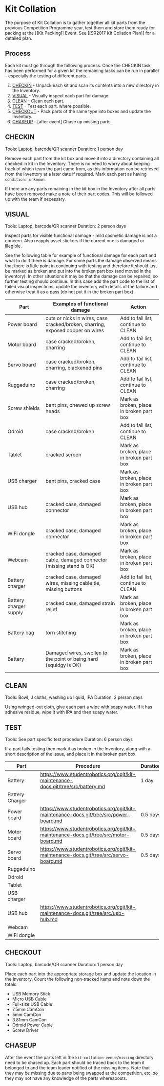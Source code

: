 # Kit Collation

The purpose of Kit Collation is to gather together all kit parts from the previous Competition Programme year, test them and store them ready for packing at the [[Kit Packing]] Event. See [[SR2017 Kit Collation Plan]] for a detailed plan.

## Process

Each kit must go through the following process. Once the CHECKIN task has been performed for a given kit the remaining tasks can be run in parallel - especially the testing of different parts.

1. [CHECKIN](#markdown-header-checkin) - Unpack each kit and scan its contents into a new directory in the Inventory.
1. [VISUAL](#markdown-header-visual) - Visually inspect each part for damage.
1. [CLEAN](#markdown-header-clean) - Clean each part.
1. [TEST](#markdown-header-test) - Test each part, where possible.
1. [CHECKOUT](#markdown-header-checkout) - Pack parts of the same type into boxes and update the Inventory.
1. [CHASEUP](#markdown-header-chaseup) - \[after event\] Chase up missing parts

## CHECKIN

Tools: Laptop, barcode/QR scanner
Duration: 1 person day

Remove each part from the kit box and move it into a directory containing all checked in kit in the Inventory. There is no need to worry about keeping track of which team the part came from, as this information can be retrieved from the Inventory at a later date if required. Mark each part as having `condition: unknown`.

If there are any parts remaining in the kit box in the Inventory after all parts have been removed make a note of their part codes. This will be followed up with the team if necessary.

## VISUAL

Tools: Laptop, barcode/QR scanner
Duration: 2 person days

Inspect parts for visible functional damage - mild cosmetic damage is not a concern. Also reapply asset stickers if the current one is damaged or illegible.

See the following table for example of functional damage for each part and what to do if there is damage. For some parts the damage observed means that there is little point in continuing with testing and therefore it should just be marked as broken and put into the broken part box (and moved in the inventory). In other situations it may be that the damage can be repaired, so further testing should continue. In this case add the part code to the list of failed visual inspections, update the inventory with details of the failure and otherwise treat it as a pass (do not put it in the broken part box).

| Part | Examples of functional damage | Action |
|------|-------------------------------|--------|
| Power board | cuts or nicks in wires, case cracked/broken, charring, exposed copper on wires | Add to fail list, continue to CLEAN |
| Motor board | case cracked/broken, charring | Add to fail list, continue to CLEAN |
| Servo board | case cracked/broken, charring, blackened pins | Add to fail list, continue to CLEAN |
| Ruggeduino | case cracked/broken, charring | Add to fail list, continue to CLEAN |
| Screw shields | bent pins, chewed up screw heads | Mark as broken, place in broken part box |
| Odroid | case cracked/broken | Add to fail list, continue to CLEAN |
| Tablet | cracked screen | Mark as broken, place in broken part box |
| USB charger | bent pins, cracked case | Mark as broken, place in broken part box |
| USB hub | cracked case, damaged connector | Mark as broken, place in broken part box |
| WiFi dongle | cracked case, damaged connector | Mark as broken, place in broken part box |
| Webcam | cracked case, damaged cable, damaged connector (missing stand is OK) | Mark as broken, place in broken part box |
| Battery charger | cracked case, damaged wires, missing cable tie, missing buttons | Add to fail list, continue to CLEAN |
| Battery charger supply | cracked case, damaged strain relief | Mark as broken, place in broken part box |
| Battery bag | torn stitching | Mark as broken, place in broken part box |
| Battery | Damaged wires, swollen to the point of being hard (squidgy is OK) | Mark as broken, place in broken part box |

## CLEAN

Tools: Bowl, J cloths, washing up liquid, IPA
Duration: 2 person days

Using wringed-out cloth, give each part a wipe with soapy water. If it has adhesive residue, wipe it with IPA and then soapy water.

## TEST

Tools: See part specific test procedure
Duration: 6 person days

If a part fails testing then mark it as broken in the Inventory, along with a short description of the issue, and place it in the broken part box.

| Part | Procedure | Duration |
|------|-----------|----------|
| Battery | https://www.studentrobotics.org/cgit/kit-maintenance-docs.git/tree/src/battery.md | 1 day |
| Battery Charger | | |
| Power board | https://www.studentrobotics.org/cgit/kit-maintenance-docs.git/tree/src/power-board.md | 0.5 days |
| Motor board | https://www.studentrobotics.org/cgit/kit-maintenance-docs.git/tree/src/motor-board.md | 0.5 days |
| Servo board | https://www.studentrobotics.org/cgit/kit-maintenance-docs.git/tree/src/servo-board.md | 0.5 days |
| Ruggeduino | | |
| Odroid | | |
| Tablet | | |
| USB charger | | |
| USB hub | https://www.studentrobotics.org/cgit/kit-maintenance-docs.git/tree/src/usb-hub.md | |
| Webcam | | |
| WiFi dongle | | |

## CHECKOUT

Tools: Laptop, barcode/QR scanner
Duration: 1 person day

Place each part into the appropriate storage box and update the location in the Inventory. Count the following non-tracked items and note down the totals:

 * USB Memory Stick
 * Micro USB Cable
 * Full-size USB Cable
 * 7.5mm CamCon
 * 5mm CamCon
 * 3.81mm CamCon
 * Odroid Power Cable
 * Screw Driver

## CHASEUP

After the event the parts left in the `kit-collation-venue/missing` directory need to be chased up. Each part should be traced back to the team it belonged to and the team leader notified of the missing items. Note that they may be missing due to parts being swapped at the competition, etc, so they may not have any knowledge of the parts whereabouts.